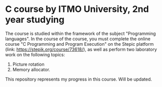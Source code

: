 # C course by ITMO University, 2nd year studying #

The course is studied within the framework of the subject "Programming languages". In the course of the course, 
you must complete the online course "C Programming and Program Execution" on the Stepic platform (link: https://stepik.org/course/73618/), 
as well as perform two laboratory work on the following topics:

1. Picture rotation
1. Memory allocator. 

This repository represents my progress in this course. Will be updated.
